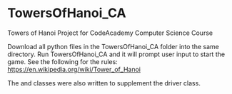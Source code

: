 # TowersOfHanoi_CA
Towers of Hanoi Project for CodeAcademy Computer Science Course

Download all python files in the TowersOfHanoi_CA folder into the same directory. Run TowersOfHanoi_CA and it will prompt user input to start the game.
See the following for the rules:
https://en.wikipedia.org/wiki/Tower_of_Hanoi

The <stack> and <node> classes were also written to supplement the driver class. 
